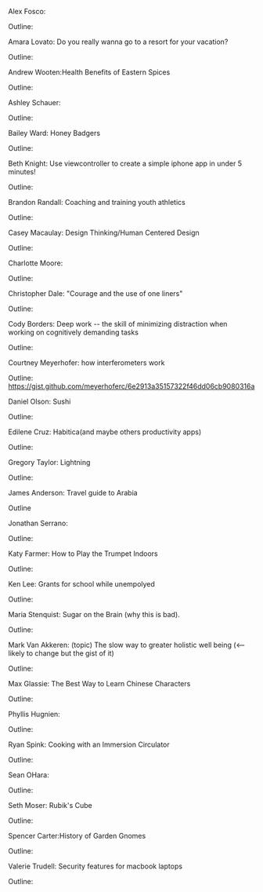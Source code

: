 Alex Fosco:

Outline:


Amara Lovato: Do you really wanna go to a resort for your vacation?

Outline:


Andrew Wooten:Health Benefits of Eastern Spices

Outline:



Ashley Schauer:

Outline:



Bailey Ward: Honey Badgers

Outline:



Beth Knight: Use viewcontroller to create a simple iphone app in under 5 minutes!

Outline: 




Brandon Randall: Coaching and training youth athletics

Outline:



Casey Macaulay: Design Thinking/Human Centered Design

Outline:



Charlotte Moore:

Outline:



Christopher Dale:   "Courage and the use of one liners"

Outline:



Cody Borders: Deep work -- the skill of minimizing distraction when working on cognitively demanding tasks

Outline:



Courtney Meyerhofer: how interferometers work

Outline: https://gist.github.com/meyerhoferc/6e2913a35157322f46dd06cb9080316a




Daniel Olson: Sushi

Outline:


Edilene Cruz: Habitica(and maybe others productivity apps)

Outline:



Gregory Taylor: Lightning

Outline:


James Anderson: Travel guide to Arabia

Outline



Jonathan Serrano:

Outline:



Katy Farmer: How to Play the Trumpet Indoors

Outline:



Ken Lee: Grants for school while unempolyed

Outline: 



Maria Stenquist: Sugar on the Brain (why this is bad). 

Outline:



Mark Van Akkeren: (topic) The slow way to greater holistic well being (<-- likely to change but the gist of it) 

Outline: 



Max Glassie: The Best Way to Learn Chinese Characters

Outline:


Phyllis Hugnien:

Outline:



Ryan Spink: Cooking with an Immersion Circulator

Outline:



Sean OHara:

Outline:



Seth Moser: Rubik's Cube

Outline:



Spencer Carter:History of Garden Gnomes

Outline:



Valerie Trudell: Security features for macbook laptops

Outline:



